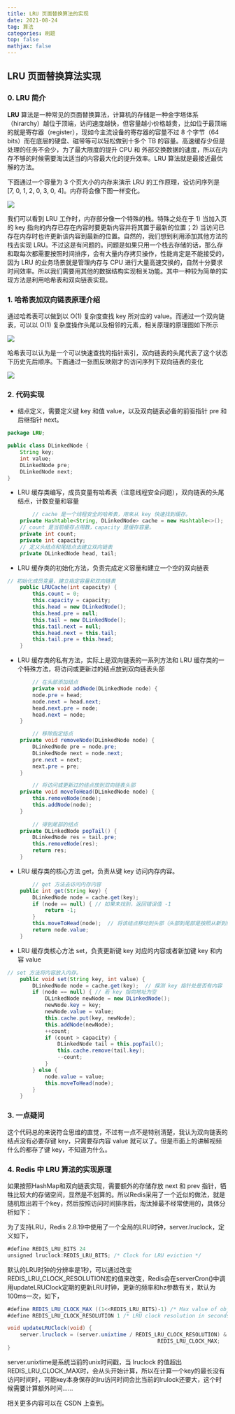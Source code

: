 ```yaml
---
title: LRU 页面替换算法的实现
date: 2021-08-24
tag: 算法
categories: 刷题
top: false
mathjax: false
---
```


## LRU 页面替换算法实现

### 0. LRU 简介

**LRU** 算法是一种常见的页面替换算法，计算机的存储是一种金字塔体系（hirarchy）越位于顶端，访问速度越快，但容量越小价格越贵，比如位于最顶端的就是寄存器（register），现如今主流设备的寄存器的容量不过 8 个字节（64 bits）而在底层的硬盘、磁带等可以轻松做到十多个 TB 的容量。高速缓存少但是处理的任务不会少，为了最大限度的提升 CPU 和 外部交换数据的速度，所以在内存不够的时候需要淘汰适当的内容最大化的提升效率。LRU 算法就是最接近最优解的方法。

下面通过一个容量为 3 个页大小的内存来演示 LRU 的工作原理，设访问序列是 [7, 0, 1, 2, 0, 3, 0, 4]。内存将会像下图一样变化。

![](https://img-blog.csdnimg.cn/20191109174241708.png?x-oss-process=image/watermark,type_ZmFuZ3poZW5naGVpdGk,shadow_10,text_aHR0cHM6Ly9ibG9nLmNzZG4ubmV0L2JlbG9uZ3RvY29kZQ==,size_16,color_FFFFFF,t_70)

我们可以看到 LRU 工作时，内存部分像一个特殊的栈。特殊之处在于 1) 当加入页的 key 指向的内存已存在内容时要更新内容并将其置于最新的位置；2) 当访问已存在内存时也许更新该内容到最新的位置。自然的，我们想到利用添加其他方法的栈去实现 LRU。不过这是有问题的。问题是如果只用一个栈去存储的话，那么存和取每次都需要按照时间排序，会有大量内存拷贝操作，性能肯定是不能接受的，因为 LRU 的业务场景就是管理内存与 CPU 进行大量高速交换的，自然十分要求时间效率。所以我们需要用其他的数据结构实现相关功能。其中一种较为简单的实现方法是利用哈希表和双向链表实现。

### 1. 哈希表加双向链表原理介绍

通过哈希表可以做到以 O(1) 复杂度查找 key 所对应的 value。而通过一个双向链表，可以以 O(1) 复杂度操作头尾以及相邻的元素，相关原理的原理图如下所示

![](https://img-blog.csdnimg.cn/20191109175403434.png?x-oss-process=image/watermark,type_ZmFuZ3poZW5naGVpdGk,shadow_10,text_aHR0cHM6Ly9ibG9nLmNzZG4ubmV0L2JlbG9uZ3RvY29kZQ==,size_16,color_FFFFFF,t_70)

哈希表可以认为是一个可以快速查找的指针索引，双向链表的头尾代表了这个状态下历史先后顺序。下面通过一张图反映刚才的访问序列下双向链表的变化

![](https://img-blog.csdnimg.cn/20191109175418934.png?x-oss-process=image/watermark,type_ZmFuZ3poZW5naGVpdGk,shadow_10,text_aHR0cHM6Ly9ibG9nLmNzZG4ubmV0L2JlbG9uZ3RvY29kZQ==,size_16,color_FFFFFF,t_70)

### 2. 代码实现

* 结点定义，需要定义键 key 和值 value，以及双向链表必备的前驱指针 pre 和后继指针 next。

```java
package LRU;

public class DLinkedNode {
    String key;
    int value;
    DLinkedNode pre;
    DLinkedNode next;
}
```

* LRU 缓存类编写，成员变量有哈希表（注意线程安全问题），双向链表的头尾结点，计数变量和容量

```java
		// cache 是一个线程安全的哈希表，用来从 key 快速找到缓存。
    private Hashtable<String, DLinkedNode> cache = new Hashtable<>();
    // count 是当前缓存占用数，capacity 是缓存容量。
    private int count;
    private int capacity;
    // 定义头结点和尾结点去建立双向链表
    private DLinkedNode head, tail;
```

* LRU 缓存类的初始化方法，负责完成定义容量和建立一个空的双向链表

```java
// 初始化成员变量，建立指定容量和双向链表
    public LRUCache(int capacity) {
        this.count = 0;
        this.capacity = capacity;
        this.head = new DLinkedNode();
        this.head.pre = null;
        this.tail = new DLinkedNode();
        this.tail.next = null;
        this.head.next = this.tail;
        this.tail.pre = this.head;
    }
```

* LRU 缓存类的私有方法，实际上是双向链表的一系列方法和 LRU 缓存类的一个特殊方法，将访问或更新过的结点放到双向链表头部

```java
		// 在头部添加结点
		private void addNode(DLinkedNode node) {
        node.pre = head;
        node.next = head.next;
        head.next.pre = node;
        head.next = node;
    }

		// 移除指定结点
    private void removeNode(DLinkedNode node) {
        DLinkedNode pre = node.pre;
        DLinkedNode next = node.next;
        pre.next = next;
        next.pre = pre;
    }

		// 将访问或更新过的结点放到双向链表头部
    private void moveToHead(DLinkedNode node) {
        this.removeNode(node);
        this.addNode(node);
    }
		
		// 得到尾部的结点
    private DLinkedNode popTail() {
        DLinkedNode res = tail.pre;
        this.removeNode(res);
        return res;
    }
```

* LRU 缓存类的核心方法 get，负责从键 key 访问内存内容。

```java
		// get 方法去访问内存内容
    public int get(String key) {
        DLinkedNode node = cache.get(key);
        if (node == null) { // 如果未找到，返回错误值 -1
            return -1;
        }
        this.moveToHead(node);  // 将该结点移动到头部（头部到尾部是按照从新到旧保存数据）
        return node.value;
    }
```

* LRU 缓存类核心方法 set，负责更新键 key 对应的内容或者新加键 key 和内容 value

```java
// set 方法将内容放入内存。
    public void set(String key, int value) {
        DLinkedNode node = cache.get(key);  // 探测 key 指针处是否有内容
        if (node == null) { // 若 key 指向地址为空
            DLinkedNode newNode = new DLinkedNode();
            newNode.key = key;
            newNode.value = value;
            this.cache.put(key, newNode);
            this.addNode(newNode);
            ++count;
            if (count > capacity) {
                DLinkedNode tail = this.popTail();
                this.cache.remove(tail.key);
                --count;
            }
        } else {
            node.value = value;
            this.moveToHead(node);
        }
    }
```

### 3. 一点疑问

这个代码总的来说符合思维的直觉，不过有一点不是特别清楚，我认为双向链表的结点没有必要存键 key，只需要存内容 value 就可以了。但是市面上的讲解视频什么的都存了键 key，不知道为什么。

### 4. Redis 中 LRU 算法的实现原理

如果按照HashMap和双向链表实现，需要额外的存储存放 next 和 prev 指针，牺牲比较大的存储空间，显然是不划算的。所以Redis采用了一个近似的做法，就是随机取出若干个key，然后按照访问时间排序后，淘汰掉最不经常使用的，具体分析如下：

为了支持LRU，Redis 2.8.19中使用了一个全局的LRU时钟，server.lruclock，定义如下，

```java
#define REDIS_LRU_BITS 24
unsigned lruclock:REDIS_LRU_BITS; /* Clock for LRU eviction */
```


默认的LRU时钟的分辨率是1秒，可以通过改变REDIS_LRU_CLOCK_RESOLUTION宏的值来改变，Redis会在serverCron()中调用updateLRUClock定期的更新LRU时钟，更新的频率和hz参数有关，默认为100ms一次，如下，

```java
#define REDIS_LRU_CLOCK_MAX ((1<<REDIS_LRU_BITS)-1) /* Max value of obj->lru */
#define REDIS_LRU_CLOCK_RESOLUTION 1 /* LRU clock resolution in seconds */

void updateLRUClock(void) {
    server.lruclock = (server.unixtime / REDIS_LRU_CLOCK_RESOLUTION) &
                                                REDIS_LRU_CLOCK_MAX;
}
```

server.unixtime是系统当前的unix时间戳，当 lruclock 的值超出REDIS_LRU_CLOCK_MAX时，会从头开始计算，所以在计算一个key的最长没有访问时间时，可能key本身保存的lru访问时间会比当前的lrulock还要大，这个时候需要计算额外时间......

相关更多内容可以在 CSDN 上查到。
